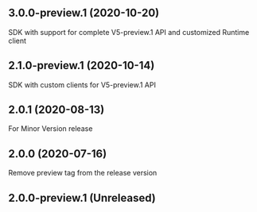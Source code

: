 ## 3.0.0-preview.1 (2020-10-20)
  SDK with support for complete V5-preview.1 API and customized Runtime client 
## 2.1.0-preview.1 (2020-10-14)
  SDK with custom clients for V5-preview.1 API
## 2.0.1 (2020-08-13)
  For Minor Version release
## 2.0.0 (2020-07-16)
  Remove preview tag from the release version
## 2.0.0-preview.1 (Unreleased)


